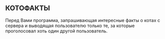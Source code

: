 ## КОТОФАКТЫ

Перед Вами программа, запрашивающая интересные факты о котах с сервера и выводящая пользователю только те,
за которые проголосовал хоть один другой пользователь. 
